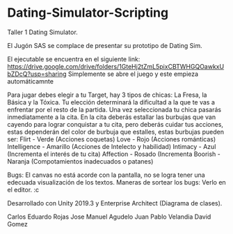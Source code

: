 # Dating-Simulator-Scripting
 Taller 1
 Dating Simulator.

El Jugón SAS se complace de presentar su prototipo de Dating Sim.

El ejecutable se encuentra en el siguiente link: https://drive.google.com/drive/folders/1GteHj2tZmL5pixCBTWHGQOawkxUbZDcQ?usp=sharing
Simplemente se abre el juego y este empieza automáticamnte

Para jugar debes elegir a tu Target, hay 3 tipos de chicas: La Fresa, la Básica y
la Tóxica. Tu elección determinará la dificultad a la que te vas a enfrentar por
el resto de la partida. Una vez seleccionada tu chica pasarás inmediatamente a la
cita. En la cita deberás estallar las burbujas que van cayendo para lograr conquistar
a tu cita, pero deberás cuidar tus acciones, estas dependerán del 
color de burbuja que estalles, estas burbujas pueden ser:
Flirt - Verde (Acciones coquetas)
Love - Rojo (Acciones románticas)
Intelligence - Amarillo (Acciones de Intelecto y habilidad) 
Intimacy - Azul (Incrementa el interés de tu cita)
Affection - Rosado (Incrementa
Boorish - Naranja (Compotamientos inadecuados o patanes) 

Bugs: El canvas no está acorde con la pantalla, no se logra tener una edecuada
visualización de los textos.
Maneras de sortear los bugs: Verlo en el editor. :c 

Desarrollado con Unity 2019.3 y Enterprise Architect (Diagrama de clases).


Carlos Eduardo Rojas 
Jose Manuel Agudelo
Juan Pablo Velandia
David Gomez

